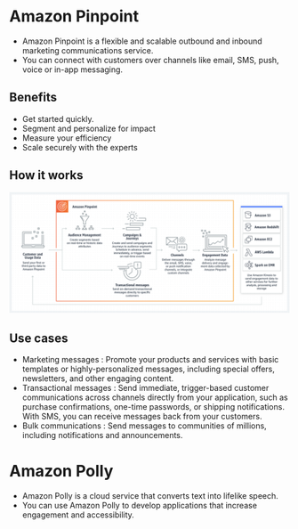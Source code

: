 # Amazon Pinpoint
- Amazon Pinpoint is a flexible and scalable outbound and inbound marketing communications service.   
- You can connect with customers over channels like email, SMS, push, voice or in-app messaging.  
## Benefits  
- Get started quickly.
- Segment and personalize for impact
- Measure your efficiency
- Scale securely with the experts

## How it works

![Product-page-diagram_Amazon-Pinpoint-with-Journeys](Product-page-diagram_Amazon-Pinpoint-with-Journeys.png)

## Use cases  
- Marketing messages : Promote your products and services with basic templates or highly-personalized messages, including special offers, newsletters, and other engaging content.
- Transactional messages : Send immediate, trigger-based customer communications across channels directly from your application, such as purchase confirmations, one-time passwords, or shipping notifications. With SMS, you can receive messages back from your customers.
- Bulk communications : Send messages to communities of millions, including notifications and announcements.

# Amazon Polly
- Amazon Polly is a cloud service that converts text into lifelike speech. 
- You can use Amazon Polly to develop applications that increase engagement and accessibility.  

